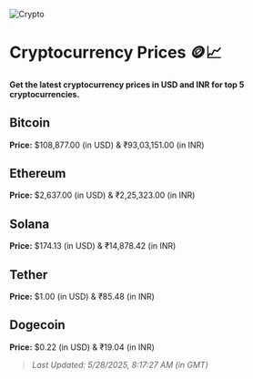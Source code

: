 
![Crypto](https://www.techguide.com.au/wp-content/uploads/2020/11/crypto3.jpeg)

# Cryptocurrency Prices 🪙📈

#### Get the latest cryptocurrency prices in USD and INR for top 5 cryptocurrencies.

## Bitcoin

**Price:** $108,877.00 (in USD) & ₹93,03,151.00 (in INR)

## Ethereum

**Price:** $2,637.00 (in USD) & ₹2,25,323.00 (in INR)

## Solana

**Price:** $174.13 (in USD) & ₹14,878.42 (in INR)

## Tether

**Price:** $1.00 (in USD) & ₹85.48 (in INR)

## Dogecoin

**Price:** $0.22 (in USD) & ₹19.04 (in INR)

> _Last Updated: 5/28/2025, 8:17:27 AM (in GMT)_
